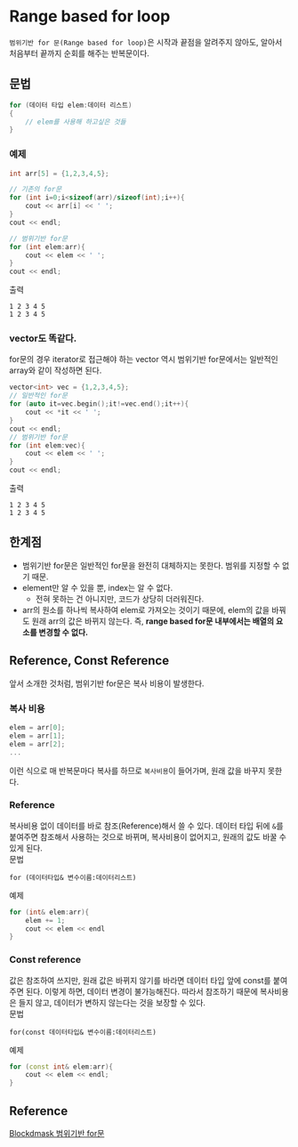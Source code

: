 # Range based for loop 
`범위기반 for 문(Range based for loop)`은 시작과 끝점을 알려주지 않아도, 알아서 처음부터 끝까지 순회를 해주는 반복문이다.

## 문법
```cpp
for (데이터 타입 elem:데이터 리스트)
{
    // elem를 사용해 하고싶은 것들
}
```

### 예제
```cpp
int arr[5] = {1,2,3,4,5};

// 기존의 for문
for (int i=0;i<sizeof(arr)/sizeof(int);i++){
    cout << arr[i] << ' ';
}
cout << endl;

// 범위기반 for문
for (int elem:arr){
    cout << elem << ' ';
}
cout << endl;
```
출력
```
1 2 3 4 5 
1 2 3 4 5
```

### vector도 똑같다.
for문의 경우 iterator로 접근해야 하는 vector 역시 범위기반 for문에서는 일반적인 array와 같이 작성하면 된다.
```cpp
vector<int> vec = {1,2,3,4,5};
// 일반적인 for문
for (auto it=vec.begin();it!=vec.end();it++){
    cout << *it << ' ';
}
cout << endl;
// 범위기반 for문
for (int elem:vec){
    cout << elem << ' ';
}
cout << endl;
``` 
출력
```
1 2 3 4 5 
1 2 3 4 5 
```

## 한계점
* 범위기반 for문은 일반적인 for문을 완전히 대체하지는 못한다. 범위를 지정할 수 없기 때문.
* element만 알 수 있을 뿐, index는 알 수 없다. 
    * 전혀 못하는 건 아니지만, 코드가 상당히 더러워진다.
* arr의 원소를 하나씩 복사하여 elem로 가져오는 것이기 때문에, elem의 값을 바꿔도 원래 arr의 값은 바뀌지 않는다. 즉, **range based for문 내부에서는 배열의 요소를 변경할 수 없다.**

## Reference, Const Reference
앞서 소개한 것처럼, 범위기반 for문은 복사 비용이 발생한다.
### 복사 비용
```cpp
elem = arr[0];
elem = arr[1];
elem = arr[2];
...
```
이런 식으로 매 반복문마다 복사를 하므로 `복사비용`이 들어가며, 원래 값을 바꾸지 못한다.

### Reference
복사비용 없이 데이터를 바로 참조(Reference)해서 쓸 수 있다. 데이터 타입 뒤에 `&`를 붙여주면 참조해서 사용하는 것으로 바뀌며, 복사비용이 없어지고, 원래의 값도 바꿀 수 있게 된다. \
문법
```
for (데이터타입& 변수이름:데이터리스트)
```
예제
```cpp
for (int& elem:arr){
    elem += 1;
    cout << elem << endl
}
```
### Const reference
값은 참조하여 쓰지만, 원래 값은 바뀌지 않기를 바라면 데이터 타입 앞에 const를 붙여주면 된다. 이렇게 하면, 데이터 변경이 불가능해진다. 따라서 참조하기 때문에 복사비용은 들지 않고, 데이터가 변하지 않는다는 것을 보장할 수 있다. \
문법
```
for(const 데이터타입& 변수이름:데이터리스트)
```
예제
```cpp
for (const int& elem:arr){
    cout << elem << endl;
}
```


## Reference
[Blockdmask 범위기반 for문](https://blockdmask.tistory.com/319)